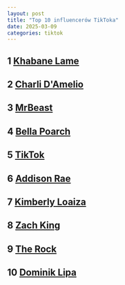 ```yaml
---
layout: post
title: "Top 10 influencerów TikToka"
date: 2025-03-09
categories: tiktok
---
```


## 1 [Khabane Lame](/influencers/khabylame/)
## 2 [Charli D'Amelio](/influencers/charlidamelio/)
## 3 [MrBeast](/influencers/mrbeast/)
## 4 [Bella Poarch](/influencers/bellapoarch/)
## 5 [TikTok](/influencers/tiktok/)
## 6 [Addison Rae](/influencers/addisonre/)
## 7 [Kimberly Loaiza](/influencers/kimberlyloaiza/)
## 8 [Zach King](/influencers/zachking/)
## 9 [The Rock](/influencers/therock/)
## 10 [Dominik Lipa](/influencers/domelipa/)
